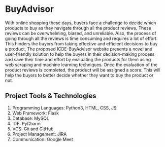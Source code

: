 # BuyAdvisor

With online shopping these days, buyers face a challenge to decide which products to buy as they navigate through all the product reviews. These reviews can be overwhelming, biased, and unreliable. Also, the process of going through all the reviews is time consuming and requires a lot of effort. This hinders the buyers from taking effective and efficient decisions to buy a product. The proposed ICDE-BuyAdvisor website presents a novel and user-friendly solution to help the buyers in their decision-making process and save their time and effort by evaluating the products for them using web scraping and machine learning techniques. Once the evaluation of the product reviews is completed, the product will be assigned a score. This will help the buyers to better decide whether they want to buy the product or not.

## Project Tools & Technologies

1. Programming Languages: Python3, HTML, CSS, JS
2. Web Framework: Flask
3. Database: MySQL
4. IDE: PyCharm
5. VCS: Git and GitHub
6. Project Management: JIRA
7. Communication: Google Meet
